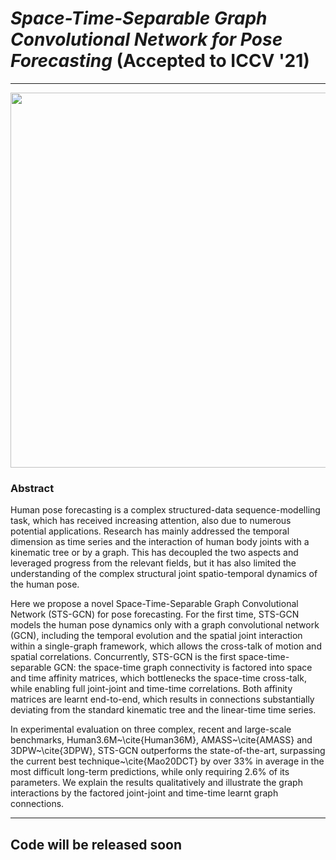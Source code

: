 # *Space-Time-Separable Graph Convolutional Network for Pose Forecasting* (Accepted to ICCV '21)

--------

<p align="center">
<image src="https://github.com/FraLuca/STSGCN/blob/main/pipeline-cameraready-1.png" width="600">
</p>

### Abstract 

Human pose forecasting is a complex structured-data sequence-modelling task, which has received increasing attention, also due to numerous potential applications. Research has mainly addressed the temporal dimension as time series and the interaction of human body joints with a kinematic tree or by a graph. This has decoupled the two aspects and leveraged progress from the relevant fields, but it has also limited the understanding of the complex structural joint spatio-temporal dynamics of the human pose.

Here we propose a novel Space-Time-Separable Graph Convolutional Network (STS-GCN) for pose forecasting. For the first time, STS-GCN models the human pose dynamics only with a graph convolutional network (GCN), including the temporal evolution and the spatial joint interaction within a single-graph framework, which allows the cross-talk of motion and spatial correlations. Concurrently, STS-GCN is the first space-time-separable GCN: the space-time graph connectivity is factored into space and time affinity matrices, which bottlenecks the space-time cross-talk, while enabling full joint-joint and time-time correlations. Both affinity matrices are learnt end-to-end, which results in connections substantially deviating from the standard kinematic tree and the linear-time time series.

In experimental evaluation on three complex, recent and large-scale benchmarks, Human3.6M~\cite{Human36M}, AMASS~\cite{AMASS} and 3DPW~\cite{3DPW}, STS-GCN outperforms the state-of-the-art, surpassing the current best technique~\cite{Mao20DCT} by over 33\% in average in the most difficult long-term predictions, while only requiring 
2.6\% of its parameters. We explain the results qualitatively and illustrate the graph interactions by the factored joint-joint and time-time learnt graph connections.

--------
## Code will be released soon 
